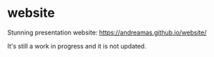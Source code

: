 # website
Stunning presentation website:
https://andreamas.github.io/website/

It's still a work in progress and it is not updated.
